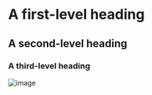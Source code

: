 # A first-level heading
## A second-level heading
### A third-level heading

![image](https://github.com/user-attachments/assets/55345815-ae00-4717-ad34-290720d20bb5)
